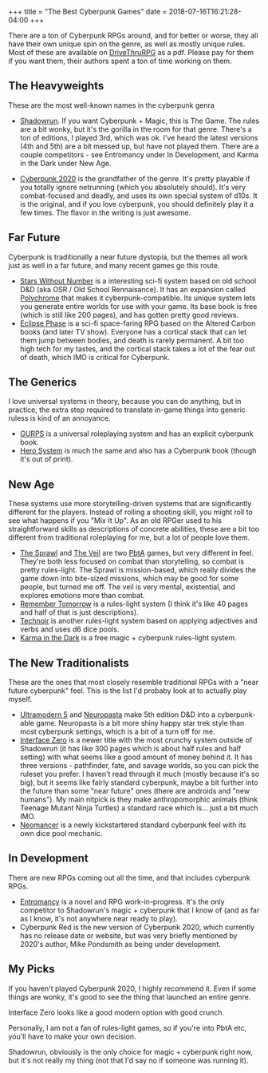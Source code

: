 +++
title = "The Best Cyberpunk Games"
date = 2018-07-16T16:21:28-04:00
+++

There are a ton of Cyberpunk RPGs around, and for better or worse, they all have their own unique spin on the genre, as well as mostly unique rules.  Most of these are available on [DriveThruRPG](https://drivethrurpg.com) as a pdf.  Please pay for them if you want them, their authors spent a ton of time working on them.

## The Heavyweights

These are the most well-known names in the cyberpunk genra 

* [Shadowrun](https://www.shadowruntabletop.com/). If you want Cyberpunk + Magic, this is The Game. The rules are a bit wonky, but it's the gorilla in the room for that genre. There's a ton of editions, I played 3rd, which was ok. I've heard the latest versions (4th and 5th) are a bit messed up, but have not played them.  There are a couple competitors - see Entromancy under In Development, and Karma in the Dark under New Age.

* [Cyberpunk 2020](https://talsorianstore.com/products/cyberpunk-2020) is the grandfather of the genre. It's pretty playable if you totally ignore netrunning (which you absolutely should). It's very combat-focused and deadly, and uses its own special system of d10s.  It is the original, and if you love cyberpunk, you should definitely play it a few times.  The flavor in the writing is just awesome.

## Far Future

Cyberpunk is traditionally a near future dystopia, but the themes all work just as well in a far future, and many recent games go this route. 

* [Stars Without Number](http://www.drivethrurpg.com/product/226996/Stars-Without-Number-Revised-Edition) is a interesting sci-fi system based on old school D&D (aka OSR / Old School Rennaisance). It has an expansion called [Polychrome](http://www.rpgnow.com/product_info.php?products_id=91490) that makes it cyberpunk-compatible. Its unique system lets you generate entire worlds for use with your game. Its base book is free (which is still like 200 pages), and has gotten pretty good reviews.
* [Eclipse Phase](http://www.eclipsephase.com/) is a sci-fi space-faring RPG based on the Altered Carbon books (and later TV show). Everyone has a cortical stack that can let them jump between bodies, and death is rarely permanent.  A bit too high tech for my tastes, and the cortical stack takes a lot of the fear out of death, which IMO is critical for Cyberpunk.

## The Generics

I love universal systems in theory, because you can do anything, but in practice, the extra step required to translate in-game things into generic ruless is kind of an annoyance.

* [GURPS](http://www.sjgames.com/gurps/) is a universal roleplaying system and has an explicit cyberpunk book.
* [Hero System](https://www.herogames.com/) is much the same and also has a Cyberpunk book (though it's out of print).

## New Age

These systems use more storytelling-driven systems that are significantly different for the players.  Instead of rolling a shooting skill, you might roll to see what happens if you "Mix It Up".  As an old RPGer used to his straightforward skills as descriptions of concrete abilities, these are a bit too different from traditional roleplaying for me, but a lot of people love them.

* [The Sprawl](http://www.ardens.org/games/the-sprawl/) and [The Veil](https://www.samjokopublishing.com/the-veil/) are two [PbtA](http://apocalypse-world.com/pbta/policy) games, but very different in feel. They're both less focused on combat than storytelling, so combat is pretty rules-light. The Sprawl is mission-based, which really divides the game down into bite-sized missions, which may be good for some people, but turned me off. The veil is very mental, existential, and explores emotions more than combat.
* [Remember Tomorrow](http://gregorhutton.com/boxninja/remember/) is a rules-light system (I think it's like 40 pages and half of that is just descriptions).
* [Technoir](http://www.technoirrpg.com/) is another rules-light system based on applying adjectives and verbs and uses d6 dice pools.
* [Karma in the Dark](https://www.casskdesigns.com/current-version.html) is a free magic + cyberpunk rules-light system.

## The New Traditionalists

These are the ones that most closely resemble traditional RPGs with a "near future cyberpunk" feel.  This is the list I'd probaby look at to actually play myself.

* [Ultramodern 5](http://www.diasexmachina.com/index.php/game-test/16-ultramodern-5) and [Neuropasta](http://www.diasexmachina.com/index.php/newgames/13-games/neurospasta/6-neurospasta) make 5th edition D&D into a cyberpunk-able game. Neuropasta is a bit more shiny happy star trek style than most cyberpunk settings, which is a bit of a turn off for me.
* [Interface Zero](https://gunmetalgames.net/) is a newer title with the most crunchy system outside of Shadowrun (it has like 300 pages which is about half rules and half setting) with what seems like a good amount of money behind it. It has three versions - pathfinder, fate, and savage worlds, so you can pick the ruleset you prefer. I haven't read through it much (mostly because it's so big), but it seems like fairly standard cyberpunk, maybe a bit further into the future than some "near future" ones (there are androids and "new humans").  My main nitpick is they make anthropomorphic animals (think Teenage Mutant Ninja Turtles) a standard race which is... just a bit much IMO.
* [Neomancer](https://neomancerrpg.wixsite.com/neomancer) is a newly kickstartered standard cyberpunk feel with its own dice pool mechanic.

## In Development

There are new RPGs coming out all the time, and that includes cyberpunk RPGs.

* [Entromancy](https://www.entromancy.com/) is a novel and RPG work-in-progress.  It's the only competitor to Shadowrun's magic + cyberpunk that I know of (and as far as I know, it's not anywhere near ready to play).
* Cyberpunk Red is the new version of Cyberpunk 2020, which currently has no release date or website, but was very briefly mentioned by 2020's author, Mike Pondsmith as being under development.

## My Picks

If you haven't played Cyberpunk 2020, I highly recommend it.  Even if some things are wonky, it's good to see the thing that launched an entire genre.

Interface Zero looks like a good modern option with good crunch.  

Personally, I am not a fan of rules-light games, so if you're into PbtA etc, you'll have to make your own decision.

Shadowrun, obviously is the only choice for magic + cyberpunk right now, but it's not really my thing (not that I'd say no if someone was running it).

